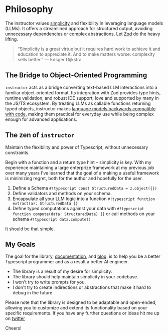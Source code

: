 # Philosophy

The instructor values [simplicity](https://eugeneyan.com/writing/simplicity/) and flexibility in leveraging language models (LLMs). It offers a streamlined approach for structured output, avoiding unnecessary dependencies or complex abstractions. Let [Zod](https://zod.dev/) do the heavy lifting.

> “Simplicity is a great virtue but it requires hard work to achieve it and education to appreciate it. And to make matters worse: complexity sells better.” — Edsger Dijkstra

## The Bridge to Object-Oriented Programming

`instructor` acts as a bridge converting text-based LLM interactions into a familiar object-oriented format. Its integration with Zod provides type hints, runtime validation, and robust IDE support; love and supported by many in the JS/TS ecosystem. By treating LLMs as callable functions returning typed objects, instructor makes [language models backwards compatible with code](https://www.youtube.com/watch?v=yj-wSRJwrrc), making them practical for everyday use while being complex enough for advanced applications.

## The zen of `instructor`

Maintain the flexibility and power of Typescript, without unnecessary constraints.

Begin with a function and a return type hint – simplicity is key. With my experience maintaining a large enterprize framework at my previous job over many years I've learned that the goal of a making a useful framework is minimizing regret, both for the author and hopefully for the user.

1. Define a Schema `#!typescript const StructuredData = z.object({})`
2. Define validators and methods on your schema.
3. Encapsulate all your LLM logic into a function `#!typescript function extract(a): StructuredData {}`
4. Define typed computations against your data with `#!typescript function compute(data: StructuredData) {}` or call methods on your schema `#!typescript data.compute()`

It should be that simple.

## My Goals

The goal for the library, [documentation](https://jxnl.github.io/instructor-js/), and [blog](https://jxnl.github.io/instructor/blog/), is to help you be a better Typescript programmer and as a result a better AI engineer.

- The library is a result of my desire for simplicity.
- The library should help maintain simplicity in your codebase.
- I won't try to write prompts for you,
- I don't try to create indirections or abstractions that make it hard to debug in the future

Please note that the library is designed to be adaptable and open-ended, allowing you to customize and extend its functionality based on your specific requirements. If you have any further questions or ideas hit me up on [twitter](https://twitter.com/jxnlco)

Cheers!